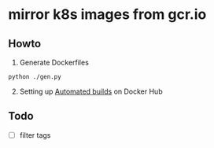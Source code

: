 # mirror k8s images from gcr.io

## Howto
1. Generate Dockerfiles
```shell
python ./gen.py
```

2. Setting up [Automated builds](https://docs.docker.com/docker-cloud/builds/automated-build/) on Docker Hub


## Todo
- [ ] filter tags
